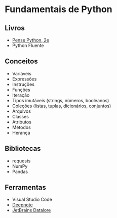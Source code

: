 # Fundamentais de Python

## Livros

* [Pense Python, 2e](https://penseallen.github.io/PensePython2e/)
* Python Fluente

## Conceitos

* Variáveis
* Expressões
* Instruções
* Funções
* Iteração
* Tipos imutáveis (strings, números, booleanos)
* Coleções (listas, tuplas, dicionários, conjuntos)
* Arquivos
* Classes
* Atributos
* Métodos
* Herança

## Bibliotecas

* requests
* NumPy
* Pandas

## Ferramentas

* Visual Studio Code
* [Deepnote](https://deepnote.com)
* [JetBrains Datalore](https://datalore.jetbrains.com)